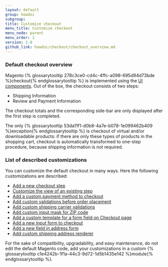 ```yaml
---
layout: default
group: howdoi
subgroup:
title: Customize checkout
menu_title: Customize checkout
menu_node: parent
menu_order: 1
version: 2.0
github_link: howdoi/checkout/checkout_overview.md
---
```


### Default checkout overview

Magento {% glossarytooltip 278c3ce0-cd4c-4ffc-a098-695d94d73bde %}checkout{% endglossarytooltip %} is implemented using the [UI components](http://devdocs.magento.com/guides/v2.1/ui_comp_guide/bk-ui_comps.html).
Out of the box, the checkout consists of two steps:

 - Shipping Information
 - Review and Payment Information

The checkout totals and the corresponding side-bar are only displayed after the first step is completed.

The only {% glossarytooltip 53da11f1-d0b8-4a7e-b078-1e099462b409 %}exception{% endglossarytooltip %} is checkout of virtual and/or downloadable products: if there are only these  types of products in the shopping cart, checkout is automatically transformed to one-step procedure, because shipping information is not required.

### List of described customizations
You can customize the default checkout in many ways. Here the following customizations are described:

 - [Add a new checkout step]({{page.baseurl}}howdoi/checkout/checkout_new_step.html)
 - [Customize the view of an existing step]({{page.baseurl}}howdoi/checkout/checkout_customize.html)
 - [Add a custom payment method to checkout]({{page.baseurl}}howdoi/checkout/checkout_payment.html)
 - [Add custom validations before order placement]({{page.baseurl}}howdoi/checkout/checkout_order.html)
 - [Add custom shipping carrier validations]({{page.baseurl}}howdoi/checkout/checkout_carrier.html)
 - [Add custom input mask for ZIP code]({{page.baseurl}}howdoi/checkout/checkout_zip.html)
 - [Add a custom template for a form field on Checkout page]({{page.baseurl}}howdoi/checkout/checkout_edit_form.html)
 - [Add a new input form to checkout]({{page.baseurl}}howdoi/checkout/checkout_form.html)
 - [Add a new field in address form]({{page.baseurl}}howdoi/checkout/checkout_new_field.html)
 - [Add custom shipping address renderer]({{page.baseurl}}howdoi/checkout/checkout_address.html)

For the sake of compatibility, upgradability, and easy maintenance, do not edit the default Magento code, add your customizations in a custom {% glossarytooltip c1e4242b-1f1a-44c3-9d72-1d5b1435e142 %}module{% endglossarytooltip %}.
